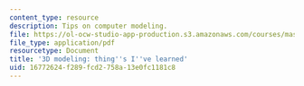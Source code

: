 ```yaml
---
content_type: resource
description: Tips on computer modeling.
file: https://ol-ocw-studio-app-production.s3.amazonaws.com/courses/mas-863-how-to-make-almost-anything-fall-2002/16772624f289fcd2758a13e0fc1181c8_3dmodeling.pdf
file_type: application/pdf
resourcetype: Document
title: '3D modeling: thing''s I''ve learned'
uid: 16772624-f289-fcd2-758a-13e0fc1181c8
---
```

